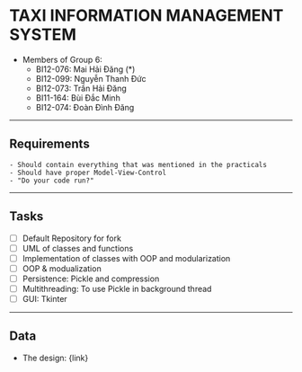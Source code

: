 # TAXI INFORMATION MANAGEMENT SYSTEM
- Members of Group 6:
  - BI12-076:	Mai Hải Đăng (*)
  - BI12-099:	Nguyễn Thanh Đức
  - BI12-073:	Trần Hải Đăng
  - BI11-164:	Bùi Đắc Minh
  - BI12-074:	Đoàn Đình Đăng
---
## Requirements
	- Should contain everything that was mentioned in the practicals
	- Should have proper Model-View-Control
	- "Do your code run?"
---
## Tasks
  - [ ] Default Repository for fork
  - [ ] UML of classes and functions 
  - [ ] Implementation of classes with OOP and modularization
  - [ ] OOP & modualization
  - [ ] Persistence: Pickle and compression
  - [ ] Multithreading: To use Pickle in background thread 
  - [ ] GUI: Tkinter
--- 
## Data
  - The design: {link}